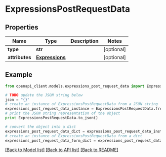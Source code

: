 # ExpressionsPostRequestData


## Properties
Name | Type | Description | Notes
------------ | ------------- | ------------- | -------------
**type** | **str** |  | [optional] 
**attributes** | [**Expressions**](Expressions.md) |  | [optional] 

## Example

```python
from openapi_client.models.expressions_post_request_data import ExpressionsPostRequestData

# TODO update the JSON string below
json = "{}"
# create an instance of ExpressionsPostRequestData from a JSON string
expressions_post_request_data_instance = ExpressionsPostRequestData.from_json(json)
# print the JSON string representation of the object
print ExpressionsPostRequestData.to_json()

# convert the object into a dict
expressions_post_request_data_dict = expressions_post_request_data_instance.to_dict()
# create an instance of ExpressionsPostRequestData from a dict
expressions_post_request_data_form_dict = expressions_post_request_data.from_dict(expressions_post_request_data_dict)
```
[[Back to Model list]](../README.md#documentation-for-models) [[Back to API list]](../README.md#documentation-for-api-endpoints) [[Back to README]](../README.md)


